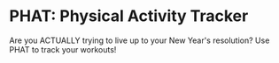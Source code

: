 # PHAT: Physical Activity Tracker
Are you ACTUALLY trying to live up to your New Year's resolution? Use PHAT to track your workouts!
